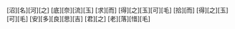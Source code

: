 [沼][名][河][之] [底][奈][流][玉] [求][而] [得][之][玉][可][毛] [拾][而] [得][之][玉][可][毛] [安][多][良][思][吉] [君][之] [老][落][惜][毛]
